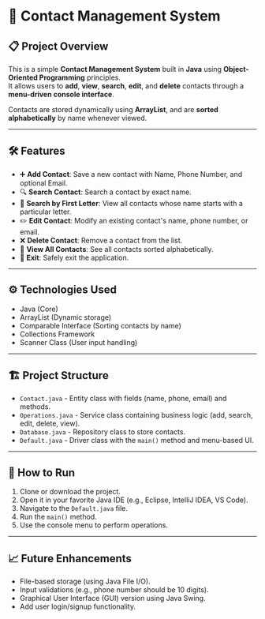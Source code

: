 # 📱 Contact Management System

## 📋 Project Overview
This is a simple **Contact Management System** built in **Java** using **Object-Oriented Programming** principles.  
It allows users to **add**, **view**, **search**, **edit**, and **delete** contacts through a **menu-driven console interface**.

Contacts are stored dynamically using **ArrayList**, and are **sorted alphabetically** by name whenever viewed.

---

## 🛠 Features
- ➕ **Add Contact**: Save a new contact with Name, Phone Number, and optional Email.
- 🔍 **Search Contact**: Search a contact by exact name.
- 🔎 **Search by First Letter**: View all contacts whose name starts with a particular letter.
- ✏️ **Edit Contact**: Modify an existing contact's name, phone number, or email.
- ❌ **Delete Contact**: Remove a contact from the list.
- 📃 **View All Contacts**: See all contacts sorted alphabetically.
- 🚪 **Exit**: Safely exit the application.

---

## ⚙️ Technologies Used
- Java (Core)
- ArrayList (Dynamic storage)
- Comparable Interface (Sorting contacts by name)
- Collections Framework
- Scanner Class (User input handling)

---

## 🏗 Project Structure
- `Contact.java` - Entity class with fields (name, phone, email) and methods.
- `Operations.java` - Service class containing business logic (add, search, edit, delete, view).
- `Database.java` - Repository class to store contacts.
- `Default.java` - Driver class with the `main()` method and menu-based UI.

---

## 🚀 How to Run
1. Clone or download the project.
2. Open it in your favorite Java IDE (e.g., Eclipse, IntelliJ IDEA, VS Code).
3. Navigate to the `Default.java` file.
4. Run the `main()` method.
5. Use the console menu to perform operations.

---

## 📈 Future Enhancements
- File-based storage (using Java File I/O).
- Input validations (e.g., phone number should be 10 digits).
- Graphical User Interface (GUI) version using Java Swing.
- Add user login/signup functionality.
